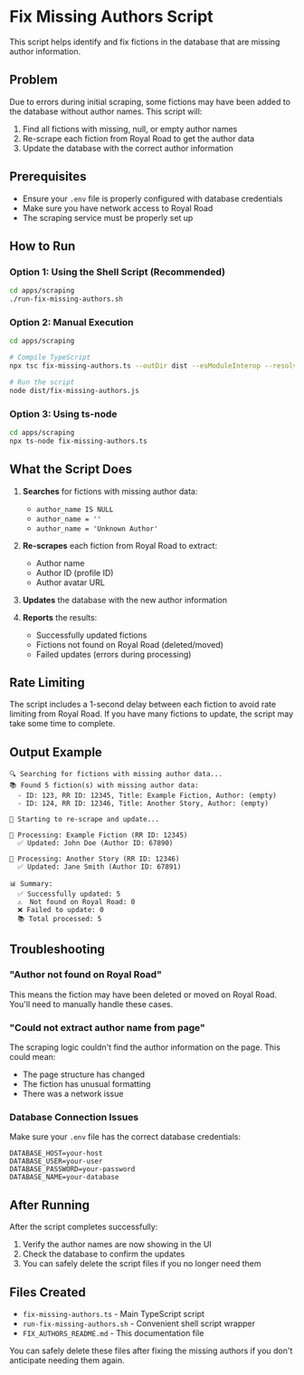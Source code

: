 # Fix Missing Authors Script

This script helps identify and fix fictions in the database that are missing
author information.

## Problem

Due to errors during initial scraping, some fictions may have been added to the
database without author names. This script will:

1. Find all fictions with missing, null, or empty author names
2. Re-scrape each fiction from Royal Road to get the author data
3. Update the database with the correct author information

## Prerequisites

- Ensure your `.env` file is properly configured with database credentials
- Make sure you have network access to Royal Road
- The scraping service must be properly set up

## How to Run

### Option 1: Using the Shell Script (Recommended)

```bash
cd apps/scraping
./run-fix-missing-authors.sh
```

### Option 2: Manual Execution

```bash
cd apps/scraping

# Compile TypeScript
npx tsc fix-missing-authors.ts --outDir dist --esModuleInterop --resolveJsonModule --module commonjs --moduleResolution node --target es2020 --lib es2020

# Run the script
node dist/fix-missing-authors.js
```

### Option 3: Using ts-node

```bash
cd apps/scraping
npx ts-node fix-missing-authors.ts
```

## What the Script Does

1. **Searches** for fictions with missing author data:
   - `author_name IS NULL`
   - `author_name = ''`
   - `author_name = 'Unknown Author'`

2. **Re-scrapes** each fiction from Royal Road to extract:
   - Author name
   - Author ID (profile ID)
   - Author avatar URL

3. **Updates** the database with the new author information

4. **Reports** the results:
   - Successfully updated fictions
   - Fictions not found on Royal Road (deleted/moved)
   - Failed updates (errors during processing)

## Rate Limiting

The script includes a 1-second delay between each fiction to avoid rate limiting
from Royal Road. If you have many fictions to update, the script may take some
time to complete.

## Output Example

```
🔍 Searching for fictions with missing author data...
📚 Found 5 fiction(s) with missing author data:
  - ID: 123, RR ID: 12345, Title: Example Fiction, Author: (empty)
  - ID: 124, RR ID: 12346, Title: Another Story, Author: (empty)

🚀 Starting to re-scrape and update...

📖 Processing: Example Fiction (RR ID: 12345)
  ✅ Updated: John Doe (Author ID: 67890)

📖 Processing: Another Story (RR ID: 12346)
  ✅ Updated: Jane Smith (Author ID: 67891)

📊 Summary:
  ✅ Successfully updated: 5
  ⚠️  Not found on Royal Road: 0
  ❌ Failed to update: 0
  📚 Total processed: 5
```

## Troubleshooting

### "Author not found on Royal Road"

This means the fiction may have been deleted or moved on Royal Road. You'll need
to manually handle these cases.

### "Could not extract author name from page"

The scraping logic couldn't find the author information on the page. This could
mean:

- The page structure has changed
- The fiction has unusual formatting
- There was a network issue

### Database Connection Issues

Make sure your `.env` file has the correct database credentials:

```
DATABASE_HOST=your-host
DATABASE_USER=your-user
DATABASE_PASSWORD=your-password
DATABASE_NAME=your-database
```

## After Running

After the script completes successfully:

1. Verify the author names are now showing in the UI
2. Check the database to confirm the updates
3. You can safely delete the script files if you no longer need them

## Files Created

- `fix-missing-authors.ts` - Main TypeScript script
- `run-fix-missing-authors.sh` - Convenient shell script wrapper
- `FIX_AUTHORS_README.md` - This documentation file

You can safely delete these files after fixing the missing authors if you don't
anticipate needing them again.
